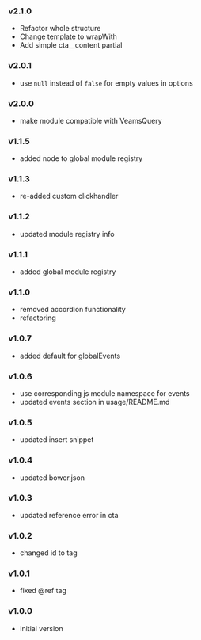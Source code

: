 ### v2.1.0
- Refactor whole structure
- Change template to wrapWith
- Add simple cta__content partial

### v2.0.1
- use `null` instead of `false` for empty values in options

### v2.0.0
- make module compatible with VeamsQuery

### v1.1.5
- added node to global module registry

### v1.1.3
- re-added custom clickhandler

### v1.1.2
- updated module registry info

### v1.1.1
- added global module registry

### v1.1.0
- removed accordion functionality
- refactoring

### v1.0.7
- added default for globalEvents

### v1.0.6
- use corresponding js module namespace for events
- updated events section in usage/README.md

### v1.0.5
- updated insert snippet

### v1.0.4
- updated bower.json

### v1.0.3
- updated reference error in cta

### v1.0.2
- changed id to tag

### v1.0.1
- fixed @ref tag

### v1.0.0
- initial version